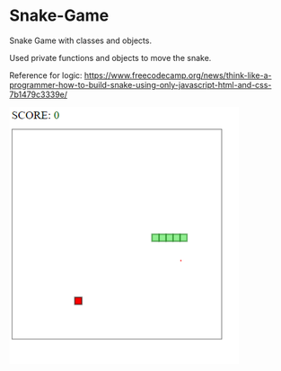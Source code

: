 # Snake-Game
Snake  Game with classes and objects.

Used private functions and objects to move the snake.


Reference for logic: https://www.freecodecamp.org/news/think-like-a-programmer-how-to-build-snake-using-only-javascript-html-and-css-7b1479c3339e/

![alt text](https://github.com/SasiPhanindra/Snake-Game/blob/master/SnakeGame.PNG)
